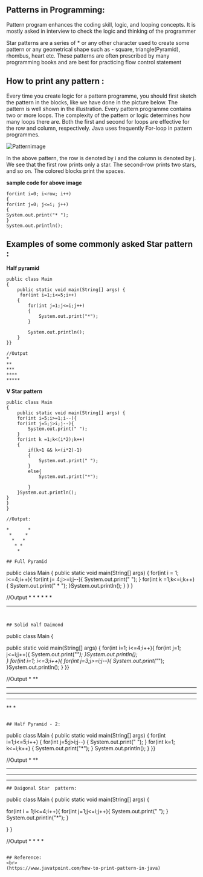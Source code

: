 ## Patterns in Programming:

Pattern program enhances the coding skill, logic, and looping concepts. It is mostly asked in interview to check the logic and thinking of the programmer

Star patterns are a series of * or any other character used to create some pattern or any geometrical shape such as - square, triangle(Pyramid), rhombus, heart etc. 
These patterns are often prescribed by many programming books and are best for practicing flow control statement


## How to print any pattern :
Every time you create logic for a pattern programme, you should first sketch the pattern in the blocks, like we have done in the picture below. 
The pattern is well shown in the illustration.
Every pattern programme contains two or more loops. The complexity of the pattern or logic determines how many loops there are. 
Both the first and second for loops are effective for the row and column, respectively. Java uses frequently  For-loop  in pattern programmes.

![Patternimage](https://static.javatpoint.com/core/images/how-to-print-pattern-in-java.png "PatternImage")

In the above pattern, the row is denoted by i and the column is denoted by j. We see that the first row prints only a star. 
The second-row prints two stars, and so on. The colored blocks print the spaces.

**sample code for above image**
```
for(int i=0; i<row; i++)   
{   
for(int j=0; j<=i; j++)   
{   
System.out.print("* ");   
}   
System.out.println();  

```

## Examples of some commonly asked Star pattern :

**Half pyramid**
 
```
public class Main
{
	public static void main(String[] args) {
	 for(int i=1;i<=5;i++)
    {
        for(int j=1;j<=i;j++)
        {
            System.out.print("*");
        }
        
        System.out.println();
    }
}}

//Output
*
**
***
****
*****

```

**V Star pattern**

```
public class Main
{
	public static void main(String[] args) {
	for(int i=5;i>=1;i--){
    for(int j=5;j>i;j--){
        System.out.print(" ");
    }
    for(int k =1;k<(i*2);k++)
    {
        if(k>1 && k<(i*2)-1)
        {
            System.out.print(" ");
        }
        else{
            System.out.print("*");

        }
    }System.out.println();
}
}
}

//Output:

*       *
 *     *
  *   *
   * *
    *

## Full Pyramid

```
public class Main
{
public static void main(String[] args) {
for(int i = 1; i<=4;i++){
    for(int j= 4;j>=i;j--){
        System.out.print("  ");
    }
    for(int k =1;k<=i;k++){
        System.out.print(" * ");
    }System.out.println();
}
}
}

//Output
         * 
       *  * 
     *  *  * 
   *  *  *  * 

```


## Solid Half Daimond

```
public class Main
{
	
public static void main(String[] args) {
 for(int i=1; i<=4;i++){
        for(int j=1; j<=i;j++){
            System.out.print("*");
        }System.out.println();                     
    }
    for(int i=1; i<=3;i++){
        for(int j=3;j>=i;j--){
            System.out.print("*");
        }System.out.println();
    }
}}

    
//Output
*
**
***
****
***
**
*

```

## Half Pyramid - 2:
```
public class Main
{
   public static void main(String[] args) {
	for(int i=1;i<=5;i++)
    {
        for(int j=5;j>i;j--)
        {
            System.out.print(" ");
        }
        for(int k=1; k<=i;k++)
        {
            System.out.print("*");
        }
        System.out.println();
    }
}}

//Output
    *
   **
  ***
 ****
*****

```
## Daigonal Star  pattern:

```
public class Main
{
	public static void main(String[] args) {


for(int i = 1;i<=4;i++){
    for(int j=1;j<=i;j++){
        System.out.print(" ");
    }
    System.out.println("*");
}

}
}

//Output
 *
  *
   *
    *
```

## Reference:
<br>
(https://www.javatpoint.com/how-to-print-pattern-in-java)
